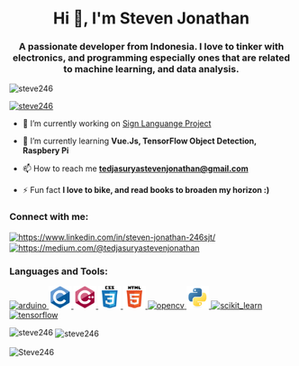 <h1 align="center">Hi 👋, I'm Steven Jonathan</h1>
<h3 align="center">A passionate developer from Indonesia. I love to tinker with electronics, and programming especially ones that are related to machine learning, and data analysis.</h3>

<p align="left"> <img src="https://komarev.com/ghpvc/?username=steve246&label=Profile%20views&color=0e75b6&style=flat" alt="steve246" /> </p>

<p align="left"> <a href="https://github.com/ryo-ma/github-profile-trophy"><img src="https://github-profile-trophy.vercel.app/?username=steve246" alt="steve246" /></a> </p>

- 🔭 I’m currently working on [Sign Languange Project](https://github.com/Steve246/Sign-Languange-Recognition)

- 🌱 I’m currently learning **Vue.Js, TensorFlow Object Detection, Raspbery Pi**

- 📫 How to reach me **tedjasuryastevenjonathan@gmail.com**

- ⚡ Fun fact **I love to bike, and read books to broaden my horizon :)**

<h3 align="left">Connect with me:</h3>
<p align="left">
<a href="https://linkedin.com/in/https://www.linkedin.com/in/steven-jonathan-246sjt/" target="blank"><img align="center" src="https://raw.githubusercontent.com/rahuldkjain/github-profile-readme-generator/master/src/images/icons/Social/linked-in-alt.svg" alt="https://www.linkedin.com/in/steven-jonathan-246sjt/" height="30" width="40" /></a>
<a href="https://medium.com/https://medium.com/@tedjasuryastevenjonathan" target="blank"><img align="center" src="https://raw.githubusercontent.com/rahuldkjain/github-profile-readme-generator/master/src/images/icons/Social/medium.svg" alt="https://medium.com/@tedjasuryastevenjonathan" height="30" width="40" /></a>
</p>

<h3 align="left">Languages and Tools:</h3>
<p align="left"> <a href="https://www.arduino.cc/" target="_blank"> <img src="https://cdn.worldvectorlogo.com/logos/arduino-1.svg" alt="arduino" width="40" height="40"/> </a> <a href="https://www.cprogramming.com/" target="_blank"> <img src="https://raw.githubusercontent.com/devicons/devicon/master/icons/c/c-original.svg" alt="c" width="40" height="40"/> </a> <a href="https://www.w3schools.com/cpp/" target="_blank"> <img src="https://raw.githubusercontent.com/devicons/devicon/master/icons/cplusplus/cplusplus-original.svg" alt="cplusplus" width="40" height="40"/> </a> <a href="https://www.w3schools.com/css/" target="_blank"> <img src="https://raw.githubusercontent.com/devicons/devicon/master/icons/css3/css3-original-wordmark.svg" alt="css3" width="40" height="40"/> </a> <a href="https://www.w3.org/html/" target="_blank"> <img src="https://raw.githubusercontent.com/devicons/devicon/master/icons/html5/html5-original-wordmark.svg" alt="html5" width="40" height="40"/> </a> <a href="https://opencv.org/" target="_blank"> <img src="https://www.vectorlogo.zone/logos/opencv/opencv-icon.svg" alt="opencv" width="40" height="40"/> </a> <a href="https://www.python.org" target="_blank"> <img src="https://raw.githubusercontent.com/devicons/devicon/master/icons/python/python-original.svg" alt="python" width="40" height="40"/> </a> <a href="https://scikit-learn.org/" target="_blank"> <img src="https://upload.wikimedia.org/wikipedia/commons/0/05/Scikit_learn_logo_small.svg" alt="scikit_learn" width="40" height="40"/> </a> <a href="https://www.tensorflow.org" target="_blank"> <img src="https://www.vectorlogo.zone/logos/tensorflow/tensorflow-icon.svg" alt="tensorflow" width="40" height="40"/> </a> </p>

<p><img align="left" src="https://github-readme-stats.vercel.app/api/top-langs?username=steve246&show_icons=true&locale=en&layout=compact" alt="steve246" /></p>

<p>&nbsp;<img align="center" src="https://github-readme-stats.vercel.app/api?username=steve246&show_icons=true&locale=en" alt="steve246" /></p>

<p><img align="center" src="https://github-readme-streak-stats.herokuapp.com/?user=Steve246&" alt="Steve246" /></p>
